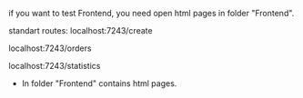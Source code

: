 if you want to test Frontend, you need open html pages in folder "Frontend".

standart routes:
localhost:7243/create 

localhost:7243/orders

localhost:7243/statistics

- In folder "Frontend" contains html pages.

